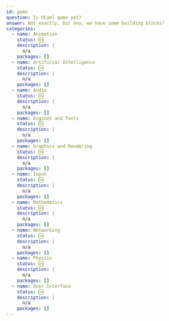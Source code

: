 ```yaml
---
id: game
question: Is OCaml game yet?
answer: Not exactly, but hey, we have some building blocks!
categories:
  - name: Animation
    status: 🆘
    description: |
      n/a
    packages: []
  - name: Artificial Intelligence
    status: 🆘
    description: |
      n/a
    packages: []
  - name: Audio
    status: 🆘
    description: |
      n/a
    packages: []
  - name: Engines and Tools
    status: 🆘
    description: |
      n/a
    packages: []
  - name: Graphics and Rendering
    status: 🆘
    description: |
      n/a
    packages: []
  - name: Input
    status: 🆘
    description: |
      n/a
    packages: []
  - name: Mathematics
    status: 🆘
    description: |
      n/a
    packages: []
  - name: Networking
    status: 🆘
    description: |
      n/a
    packages: []
  - name: Physics
    status: 🆘
    description: |
      n/a
    packages: []
  - name: User Interface
    status: 🆘
    description: |
      n/a
    packages: []
---
```

